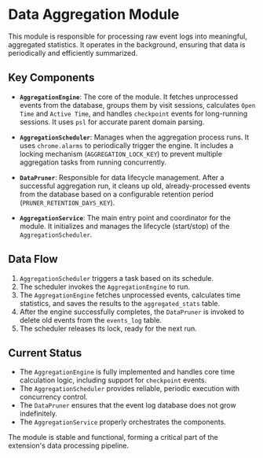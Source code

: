 # Data Aggregation Module

This module is responsible for processing raw event logs into meaningful, aggregated statistics. It operates in the background, ensuring that data is periodically and efficiently summarized.

## Key Components

- **`AggregationEngine`**: The core of the module. It fetches unprocessed events from the database, groups them by visit sessions, calculates `Open Time` and `Active Time`, and handles `checkpoint` events for long-running sessions. It uses `psl` for accurate parent domain parsing.

- **`AggregationScheduler`**: Manages when the aggregation process runs. It uses `chrome.alarms` to periodically trigger the engine. It includes a locking mechanism (`AGGREGATION_LOCK_KEY`) to prevent multiple aggregation tasks from running concurrently.

- **`DataPruner`**: Responsible for data lifecycle management. After a successful aggregation run, it cleans up old, already-processed events from the database based on a configurable retention period (`PRUNER_RETENTION_DAYS_KEY`).

- **`AggregationService`**: The main entry point and coordinator for the module. It initializes and manages the lifecycle (start/stop) of the `AggregationScheduler`.

## Data Flow

1.  `AggregationScheduler` triggers a task based on its schedule.
2.  The scheduler invokes the `AggregationEngine` to run.
3.  The `AggregationEngine` fetches unprocessed events, calculates time statistics, and saves the results to the `aggregated_stats` table.
4.  After the engine successfully completes, the `DataPruner` is invoked to delete old events from the `events_log` table.
5.  The scheduler releases its lock, ready for the next run.

## Current Status

- The `AggregationEngine` is fully implemented and handles core time calculation logic, including support for `checkpoint` events.
- The `AggregationScheduler` provides reliable, periodic execution with concurrency control.
- The `DataPruner` ensures that the event log database does not grow indefinitely.
- The `AggregationService` properly orchestrates the components.

The module is stable and functional, forming a critical part of the extension's data processing pipeline.